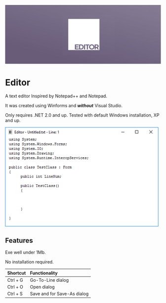  ![editorlogo4.png](editorlogo4.png#2 "editorlogo4.png") 
 
# Editor

A text editor Inspired by Notepad++ and Notepad.

It was created using Winforms and ___without___ Visual Studio.

Only requires .NET 2.0 and up. Tested with default Windows installation, XP and up.

![Editor-Win10-Screenshot.png](Editor-Win10-Screenshot.png#5 "Editor-Win10-Screenshot.png")

## Features

Exe well under 1Mb.

No installation required.

| Shortcut  | Functionality 
| --------- | :------------ 
| Ctrl + G  | Go-To-Line dialog 
| Ctrl + O  | Open dialog 
| Ctrl + S  | Save and for Save-As dialog 





